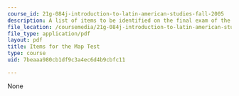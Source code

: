 ```yaml
---
course_id: 21g-084j-introduction-to-latin-american-studies-fall-2005
description: A list of items to be identified on the final exam of the course.
file_location: /coursemedia/21g-084j-introduction-to-latin-american-studies-fall-2005/7beaaa980cb1df9c3a4ec6d4b9cbfc11_MIT21G_084JF05_itemfothema.pdf
file_type: application/pdf
layout: pdf
title: Items for the Map Test
type: course
uid: 7beaaa980cb1df9c3a4ec6d4b9cbfc11

---
```

None